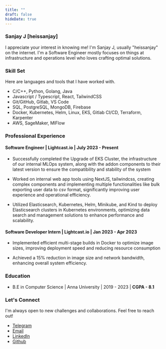 ```yaml
---
title: ""
draft: false
hideDate: true
---
```


### Sanjay J [heissanjay]

I appreciate your interest in knowing me! I'm Sanjay J, usually "heissanjay" on the internet. I'm a Software Engineer mostly focuses on things at 
infrastructure and operations level who loves crafting optimal solutions.

### Skill Set

Here are languages and tools that I have worked with.

- C/C++, Python, Golang, Java 
- Javascript / Typescript, React, TailwindCSS
- Git/GitHub, Gitlab, VS Code
- SQL, PostgreSQL, MongoDB, Firebase
- Docker, Kubernetes, Helm, Linux, EKS, Gitlab CI/CD, Terraform, Karpenter
- AWS, SageMaker, MlFlow

### Professional Experience

#### Software Engineer | Lightcast.io | July 2023 - Present


- Successfully completed the Upgrade of EKS Cluster, the infrastructure of our internal MLOps system,
 along with the addon components to their latest version to ensure the compatibility and stability of the system

- Worked on internal web app tools using NextJS, tailwindcss, creating complex components and implementing
 multiple functionalities like bulk exporting user data to csv format, significantly improving user experience and
 operational efficiency.

- Utilized Elasticsearch, Kubernetes, Helm, Minikube, and Kind to deploy Elasticsearch clusters in Kubernetes
 environments, optimizing data search and management solutions to enhance performance and scalability.





#### Software Developer Intern | Lightcast.io | Jan 2023 - Apr 2023

- Implemented efficient multi-stage builds in Docker to optimize image sizes, improving deployment speed and
 reducing resource consumption

- Achieved a 15% reduction in image size and network bandwidth, enhancing overall system efficiency.

### Education

- B.E in Computer Science | Anna University | 2019 - 2023 | **CGPA - 8.1**

### Let's Connect

I'm always open to new challenges and collaborations. Feel free to reach out!
- [Telegram](https://t.me/mrh3art)
- [Email](mailto:heissanjay@proton.me)
- [LinkedIn](https://linkedin.com/in/heissanjay)
- [Github](https://github.com/heissanjay)
